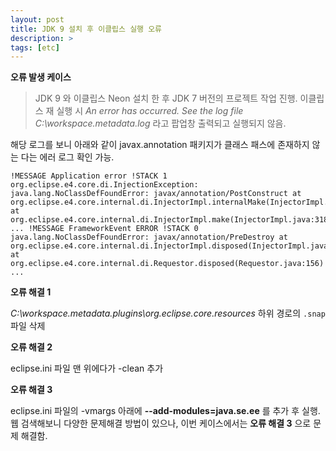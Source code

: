 ```yaml
---
layout: post
title: JDK 9 설치 후 이클립스 실행 오류
description: >
tags: [etc]
---
```


**오류 발생 케이스**

> JDK 9 와 이클립스 Neon 설치 한 후 JDK 7 버전의 프로젝트 작업 진행.
> 이클립스 재 실행 시 *An error has occurred. See the log file C:\workspace\.metadata\.log* 라고
> 팝업창 출력되고 실행되지 않음.
>

해당 로그를 보니 아래와 같이 javax.annotation 패키지가 클래스 패스에 존재하지 않는 다는 에러 로그 확인 가능.

```
!MESSAGE Application error !STACK 1 org.eclipse.e4.core.di.InjectionException: java.lang.NoClassDefFoundError: javax/annotation/PostConstruct at org.eclipse.e4.core.internal.di.InjectorImpl.internalMake(InjectorImpl.java:410) at org.eclipse.e4.core.internal.di.InjectorImpl.make(InjectorImpl.java:318) ... !MESSAGE FrameworkEvent ERROR !STACK 0 java.lang.NoClassDefFoundError: javax/annotation/PreDestroy at org.eclipse.e4.core.internal.di.InjectorImpl.disposed(InjectorImpl.java:450) at org.eclipse.e4.core.internal.di.Requestor.disposed(Requestor.java:156) ...
```



**오류 해결 1**

*C:\workspace\.metadata\.plugins\org.eclipse.core.resources* 하위 경로의 `.snap` 파일 삭제


**오류 해결 2**

eclipse.ini 파일 맨 위에다가 -clean 추가

**오류 해결 3**

eclipse.ini 파일의 -vmargs  아래에 **--add-modules=java.se.ee** 를 추가 후 실행.
웹 검색해보니 다양한 문제해결 방법이 있으나, 이번 케이스에서는 **오류 해결 3** 으로 문제 해결함.

